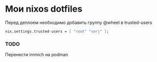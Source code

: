 # Мои nixos dotfiles

Перед деплоем необходимо добавить группу @wheel в trusted-users

```nix
nix.settings.trusted-users = [ "root" "serj" ];
```

### TODO

Перенести immich на podman